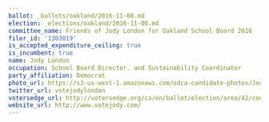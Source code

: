 ```yaml
---
ballot: _ballots/oakland/2016-11-08.md
election: _elections/oakland/2016-11-08.md
committee_name: Friends of Jody London for Oakland School Board 2016
filer_id: '1303019'
is_accepted_expenditure_ceiling: true
is_incumbent: true
name: Jody London
occupation: School Board Director, and Sustainability Coordinator
party_affiliation: Democrat
photo_url: https://s3-us-west-1.amazonaws.com/odca-candidate-photos/Jody-London2.jpg.png
twitter_url: votejodylondon
votersedge_url: http://votersedge.org/ca/en/ballot/election/area/42/contests/contest/13216/candidate/130693?&county=Alameda%20County&election_authority_id=1
website_url: http://www.votejody.com/
---
```

